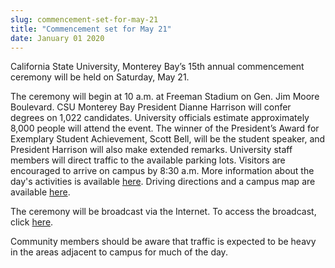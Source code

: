 ```yaml
---
slug: commencement-set-for-may-21
title: "Commencement set for May 21"
date: January 01 2020
---
```


 
<p>
  California State University, Monterey Bay’s 15th annual commencement ceremony
  will be held on Saturday, May 21.
</p>
<p>
  The ceremony will begin at 10 a.m. at Freeman Stadium on Gen. Jim Moore
  Boulevard. CSU Monterey Bay President Dianne Harrison will confer degrees on
  1,022 candidates. University officials estimate approximately 8,000 people
  will attend the event. The winner of the President’s Award for Exemplary
  Student Achievement, Scott Bell, will be the student speaker, and President
  Harrison will also make extended remarks. University staff members will direct
  traffic to the available parking lots. Visitors are encouraged to arrive on
  campus by 8:30 a.m. More information about the day's activities is available
  <a href="https://csumb.edu/commencement">here</a>. Driving directions and a
  campus map are available <a href="https://cumb.edu/map">here</a>.
</p>
<p>
  The ceremony will be broadcast via the Internet. To access the broadcast,
  click <a href="https://csumb.edu/commencement">here</a>.
</p>
<p>
  Community members should be aware that traffic is expected to be heavy in the
  areas adjacent to campus for much of the day.
</p>
 
